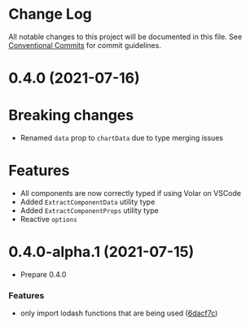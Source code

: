# Change Log

All notable changes to this project will be documented in this file.
See [Conventional Commits](https://conventionalcommits.org) for commit guidelines.

# 0.4.0 (2021-07-16)

# Breaking changes

- Renamed `data` prop to `chartData` due to type merging issues

# Features

- All components are now correctly typed if using Volar on VSCode
- Added `ExtractComponentData` utility type
- Added `ExtractComponentProps` utility type
- Reactive `options`

# 0.4.0-alpha.1 (2021-07-15)

- Prepare 0.4.0

### Features

- only import lodash functions that are being used ([6dacf7c](https://github.com/victorgarciaesgi/vue-chartjs-3/commit/6dacf7c0d59a8991c0a9cd8a3fcc1a3ebe008190))
